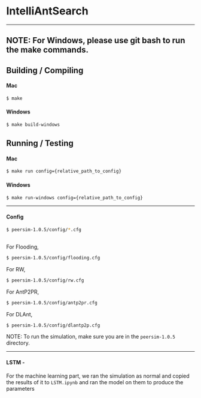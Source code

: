 # IntelliAntSearch

---

## NOTE: For Windows, please use git bash to run the make commands.

## Building / Compiling

#### Mac

```bash
$ make
```

#### Windows

```bash
$ make build-windows
```

## Running / Testing

#### Mac

```bash
$ make run config={relative_path_to_config}
```

#### Windows

```bash
$ make run-windows config={relative_path_to_config}
```

---

#### Config 

```bash
$ peersim-1.0.5/config/*.cfg
```

## 

For Flooding, 

```bash
$ peersim-1.0.5/config/flooding.cfg
```

For RW, 

```bash
$ peersim-1.0.5/config/rw.cfg
```

For AntP2PR, 

```bash
$ peersim-1.0.5/config/antp2pr.cfg
```

For DLAnt, 

```bash
$ peersim-1.0.5/config/dlantp2p.cfg
```

NOTE: To run the simulation, make sure you are in the `peersim-1.0.5` directory.

---

#### LSTM -

For the machine learning part, we ran the simulation as normal and copied the results of it to  ```LSTM.ipynb``` and ran the model on them to produce the parameters